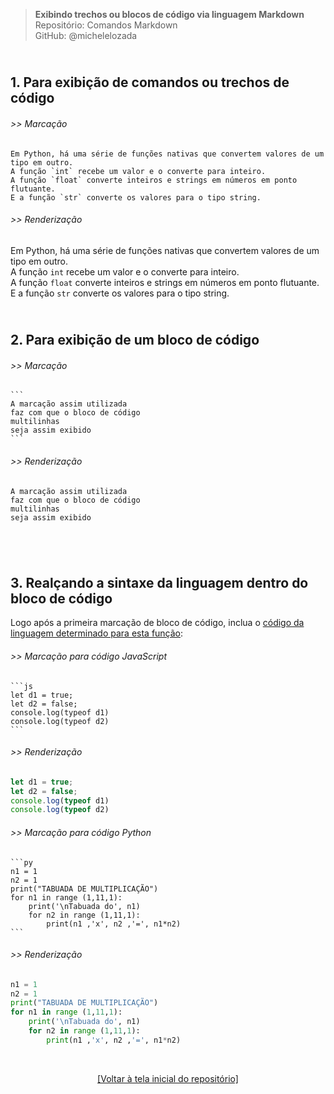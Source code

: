 > **Exibindo trechos ou blocos de código via linguagem Markdown**      
> Repositório: Comandos Markdown  
> GitHub: @michelelozada
&nbsp;
     
&nbsp; 
&nbsp;    
**1. Para exibição de comandos ou trechos de código**  
---
###### >> Marcação 
```
Em Python, há uma série de funções nativas que convertem valores de um tipo em outro.   
A função `int` recebe um valor e o converte para inteiro. 
A função `float` converte inteiros e strings em números em ponto flutuante.  
E a função `str` converte os valores para o tipo string.
```
###### >> Renderização 
Em Python, há uma série de funções nativas que convertem valores de um tipo em outro.  
A função `int` recebe um valor e o converte para inteiro.  
A função `float` converte inteiros e strings em números em ponto flutuante.  
E a função `str` converte os valores para o tipo string. 
&nbsp;
     
&nbsp;     
**2. Para exibição de um bloco de código** 
---
###### >> Marcação    
````
```
A marcação assim utilizada
faz com que o bloco de código
multilinhas
seja assim exibido
```  
````
###### >> Renderização   
````
A marcação assim utilizada
faz com que o bloco de código
multilinhas
seja assim exibido
````
&nbsp;
     
&nbsp;  
**3. Realçando a sintaxe da linguagem dentro do bloco de código** 
---
Logo após a primeira marcação de bloco de código, inclua o [código da linguagem determinado para esta função](https://rdmd.readme.io/docs/code-blocks 'Clique aqui para consultar a lista completa'): 
###### >> Marcação para código JavaScript   
````
```js
let d1 = true;
let d2 = false;
console.log(typeof d1)
console.log(typeof d2)
```  
````
###### >> Renderização   
````js
let d1 = true;
let d2 = false;
console.log(typeof d1)
console.log(typeof d2)
````
###### >> Marcação para código Python 
````
```py
n1 = 1
n2 = 1
print("TABUADA DE MULTIPLICAÇÃO")
for n1 in range (1,11,1):
    print('\nTabuada do', n1)
    for n2 in range (1,11,1):
        print(n1 ,'x', n2 ,'=', n1*n2)
```  
````
###### >> Renderização   
````py
n1 = 1
n2 = 1
print("TABUADA DE MULTIPLICAÇÃO")
for n1 in range (1,11,1):
    print('\nTabuada do', n1)
    for n2 in range (1,11,1):
        print(n1 ,'x', n2 ,'=', n1*n2)
````

&nbsp;

<div align="center">
<a href="https://github.com/michelelozada/Comandos-Markdown">[Voltar à tela inicial do repositório]</a>
</div>
